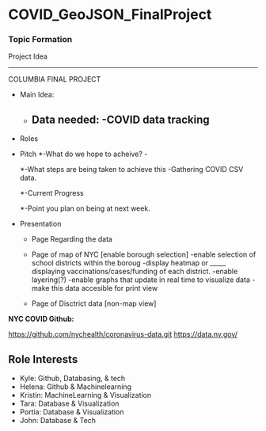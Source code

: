 # COVID_GeoJSON_FinalProject

### Topic Formation


Project Idea

______________________

COLUMBIA FINAL PROJECT

* Main Idea: 

	- Data needed:
		-COVID data tracking
		-

* Roles

* Pitch
	*-What do we hope to acheive?
		-

	*-What steps are being taken to achieve this
		-Gathering COVID CSV data.

	*-Current Progress

	*-Point you plan on being at next week.

* Presentation
	* Page Regarding the data
	* Page of map of NYC [enable borough selection]
		-enable selection of school districts within the boroug
		-display heatmap or _____ displaying vaccinations/cases/funding of each district. 
		-enable layering(?)
		-enable graphs that update in real time to visualize data
			-make this data accesible for print view

	* Page of Disctrict data [non-map view]
	

__**NYC COVID Github:**__

https://github.com/nychealth/coronavirus-data.git
https://data.ny.gov/


## Role Interests

* Kyle: Github, Databasing, & tech
* Helena: Github & Machinelearning
* Kristin: MachineLearning & Visualization
* Tara: Database & Visualization
* Portia: Database & Visualization
* John: Database & Tech
